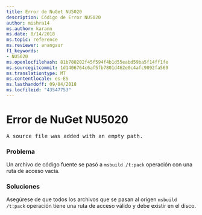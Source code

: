 ```yaml
---
title: Error de NuGet NU5020
description: Código de Error NU5020
author: mishra14
ms.author: karann
ms.date: 8/14/2018
ms.topic: reference
ms.reviewer: anangaur
f1_keywords:
- NU5020
ms.openlocfilehash: 81b780202f45f594f4b1d55eabd59ba5f14ff1fe
ms.sourcegitcommit: 1d1406764c6af5fb7801d462e0c4afc9092fa569
ms.translationtype: MT
ms.contentlocale: es-ES
ms.lasthandoff: 09/04/2018
ms.locfileid: "43547753"
---
```

# <a name="nuget-error-nu5020"></a>Error de NuGet NU5020
<pre>A source file was added with an empty path.</pre>

### <a name="issue"></a>Problema

Un archivo de código fuente se pasó a `msbuild /t:pack` operación con una ruta de acceso vacía.


### <a name="solution"></a>Soluciones

Asegúrese de que todos los archivos que se pasan al origen `msbuild /t:pack` operación tiene una ruta de acceso válido y debe existir en el disco.

